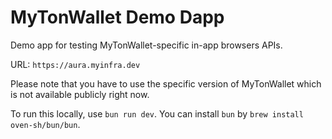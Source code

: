 # MyTonWallet Demo Dapp
Demo app for testing MyTonWallet-specific in-app browsers APIs.

URL: `https://aura.myinfra.dev`

Please note that you have to use the specific version of MyTonWallet which is not available publicly right now.

To run this locally, use `bun run dev`. You can install `bun` by `brew install oven-sh/bun/bun`.
